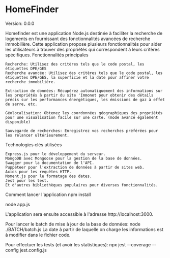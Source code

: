 # HomeFinder
Version: 0.0.0

Homefinder est une application Node.js destinée à faciliter la recherche de logements en fournissant des fonctionnalités avancées de recherche immobilière. Cette application propose plusieurs fonctionnalités pour aider les utilisateurs à trouver des propriétés qui correspondent à leurs critères spécifiques.
Fonctionnalités principales

    Recherche: Utilisez des critères tels que le code postal, les étiquettes DPE/GES
    Recherche avancée: Utilisez des critères tels que le code postal, les étiquettes DPE/GES, la superficie et la date pour affiner votre recherche immobilière.

    Extraction de données: Récupérez automatiquement des informations sur les propriétés à partir du site 'Immonot pour obtenir des détails précis sur les performances énergétiques, les émissions de gaz à effet de serre, etc.

    Géolocalisation: Obtenez les coordonnées géographiques des propriétés pour une visualisation facile sur une carte. (mode avancé également disponible)

    Sauvegarde de recherches: Enregistrez vos recherches préférées pour les relancer ultérieurement.

Technologies clés utilisées

    Express.js pour le développement du serveur.
    MongoDB avec Mongoose pour la gestion de la base de données.
    Swagger pour la documentation de l'API.
    Puppeteer pour l'extraction de données à partir de sites web.
    Axios pour les requêtes HTTP.
    Moment.js pour le formatage des dates.
    Jest pour les test.
    Et d'autres bibliothèques populaires pour diverses fonctionnalités.

Comment lancer l'application
npm install

node app.js

L'application sera ensuite accessible à l'adresse http://localhost:3000.



Pour lancer le batch de mise à jour de la base de données: node ./BATCH/batch.js
    La date à partir de laquelle on charge les informations est à modifier dans le fichier code.

Pour effectuer les tests (et avoir les statistiques):
npx jest --coverage  --config jest.config.js 
